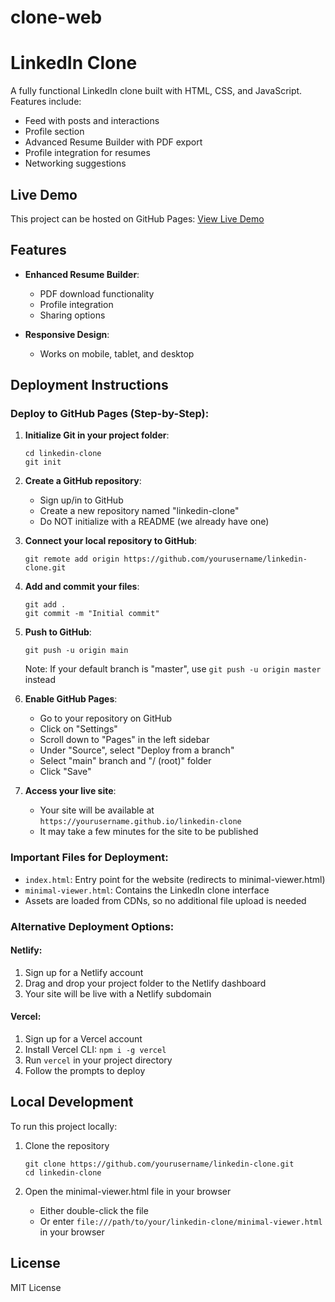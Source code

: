 # clone-web
# LinkedIn Clone

A fully functional LinkedIn clone built with HTML, CSS, and JavaScript. Features include:
- Feed with posts and interactions
- Profile section
- Advanced Resume Builder with PDF export
- Profile integration for resumes
- Networking suggestions

## Live Demo

This project can be hosted on GitHub Pages: [View Live Demo](https://yourusername.github.io/linkedin-clone)

## Features

- **Enhanced Resume Builder**:
  - PDF download functionality
  - Profile integration
  - Sharing options

- **Responsive Design**:
  - Works on mobile, tablet, and desktop

## Deployment Instructions

### Deploy to GitHub Pages (Step-by-Step):

1. **Initialize Git in your project folder**:
   ```
   cd linkedin-clone
   git init
   ```

2. **Create a GitHub repository**:
   - Sign up/in to GitHub
   - Create a new repository named "linkedin-clone"
   - Do NOT initialize with a README (we already have one)

3. **Connect your local repository to GitHub**:
   ```
   git remote add origin https://github.com/yourusername/linkedin-clone.git
   ```

4. **Add and commit your files**:
   ```
   git add .
   git commit -m "Initial commit"
   ```

5. **Push to GitHub**:
   ```
   git push -u origin main
   ```
   Note: If your default branch is "master", use `git push -u origin master` instead

6. **Enable GitHub Pages**:
   - Go to your repository on GitHub
   - Click on "Settings"
   - Scroll down to "Pages" in the left sidebar
   - Under "Source", select "Deploy from a branch"
   - Select "main" branch and "/ (root)" folder
   - Click "Save"

7. **Access your live site**:
   - Your site will be available at `https://yourusername.github.io/linkedin-clone`
   - It may take a few minutes for the site to be published

### Important Files for Deployment:

- `index.html`: Entry point for the website (redirects to minimal-viewer.html)
- `minimal-viewer.html`: Contains the LinkedIn clone interface
- Assets are loaded from CDNs, so no additional file upload is needed

### Alternative Deployment Options:

#### Netlify:
1. Sign up for a Netlify account
2. Drag and drop your project folder to the Netlify dashboard
3. Your site will be live with a Netlify subdomain

#### Vercel:
1. Sign up for a Vercel account
2. Install Vercel CLI: `npm i -g vercel`
3. Run `vercel` in your project directory
4. Follow the prompts to deploy

## Local Development

To run this project locally:

1. Clone the repository
   ```
   git clone https://github.com/yourusername/linkedin-clone.git
   cd linkedin-clone
   ```

2. Open the minimal-viewer.html file in your browser
   - Either double-click the file
   - Or enter `file:///path/to/your/linkedin-clone/minimal-viewer.html` in your browser

## License

MIT License 
